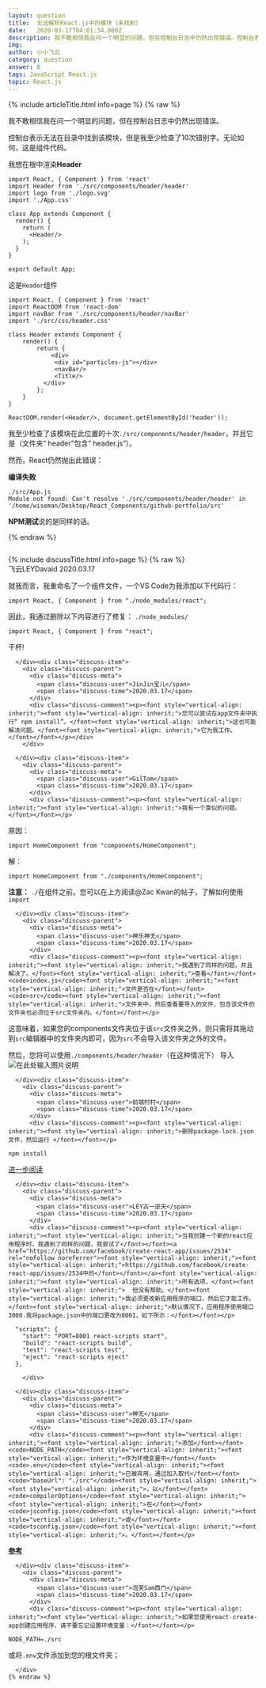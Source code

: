 ```yaml
---
layout: question
title:  无法解析React.js中的模块（未找到）
date:   2020-03-17T04:01:34.000Z
description: 我不敢相信我在问一个明显的问题，但在控制台日志中仍然出现错误。控制台表示无法在目录中找到该模块，但是我至少检查了10次错别字。无论如何，这是组件代码。...
img: 
author: 小小飞云
category: question
answer: 8
tags: JavaScript React.js
topic: React.js
---
```

<div class="article-root">
  <div class="article">
    {% include articleTitle.html info=page %}
    {% raw %}
    <div class="article-content"><p><font style="vertical-align: inherit;"><font style="vertical-align: inherit;">我不敢相信我在问一个明显的问题，但在控制台日志中仍然出现错误。</font></font></p>

<p><font style="vertical-align: inherit;"><font style="vertical-align: inherit;">控制台表示无法在目录中找到该模块，但是我至少检查了10次错别字。</font><font style="vertical-align: inherit;">无论如何，这是组件代码。</font></font></p>

<p><font style="vertical-align: inherit;"><font style="vertical-align: inherit;">我想</font><font style="vertical-align: inherit;">在根中</font><font style="vertical-align: inherit;">渲染</font></font><strong><font style="vertical-align: inherit;"><font style="vertical-align: inherit;">Header</font></font></strong><font style="vertical-align: inherit;"></font></p>

<pre><code>import React, { Component } from 'react'<font></font>
import Header from './src/components/header/header'<font></font>
import logo from './logo.svg'<font></font>
import './App.css'<font></font>
<font></font>
class App extends Component {<font></font>
  render() {<font></font>
    return (<font></font>
      &lt;Header/&gt;<font></font>
    );<font></font>
  }<font></font>
}<font></font>
<font></font>
export default App;<font></font>
</code></pre>

<p><font style="vertical-align: inherit;"><font style="vertical-align: inherit;">这是</font></font><code>Header</code><font style="vertical-align: inherit;"><font style="vertical-align: inherit;">组件</font></font></p>

<pre><code>import React, { Component } from 'react'<font></font>
import ReactDOM from 'react-dom'<font></font>
import navBar from './src/components/header/navBar'<font></font>
import './src/css/header.css'<font></font>
<font></font>
class Header extends Component {<font></font>
    render() {<font></font>
        return {<font></font>
            &lt;div&gt;<font></font>
             &lt;div id="particles-js"&gt;&lt;/div&gt;<font></font>
             &lt;navBar/&gt;<font></font>
             &lt;Title/&gt;<font></font>
          &lt;/div&gt;<font></font>
        };<font></font>
    }<font></font>
}<font></font>
<font></font>
ReactDOM.render(&lt;Header/&gt;, document.getElementById('header'));<font></font>
</code></pre>

<p><font style="vertical-align: inherit;"><font style="vertical-align: inherit;">我至少检查了该模块在此位置的十次</font></font><code>./src/components/header/header</code><font style="vertical-align: inherit;"><font style="vertical-align: inherit;">，并且它是（文件夹“ header”包含“ header.js”）。</font></font></p>

<p><font style="vertical-align: inherit;"><font style="vertical-align: inherit;">然而，React仍然抛出此错误：</font></font></p>

<p><strong><font style="vertical-align: inherit;"><font style="vertical-align: inherit;">编译失败</font></font></strong></p>

<p><code>./src/App.js
Module not found: Can't resolve './src/components/header/header' in '/home/wiseman/Desktop/React_Components/github-portfolio/src'</code></p>

<p><strong><font style="vertical-align: inherit;"><font style="vertical-align: inherit;">NPM测试</font></font></strong><font style="vertical-align: inherit;"><font style="vertical-align: inherit;">说的是同样的话。</font></font></p></div>
    {% endraw %}
  </div>
  <p style="height: 0;width:0;overflow: hidden;"> 第1862篇《无法解析React.js中的模块（未找到）》来自Winter(https://github.com/aiyld/aiyld.github.io)的站点</p>
  <div class="discuss-wrapper">
    {% include discussTitle.html info=page %}
    {% raw %}
    <div class="discuss-item">
        <div class="discuss-parent">
          <div class="discuss-meta">
            <span class="discuss-user">飞云LEYDavaid</span>
            <span class="discuss-time">2020.03.17</span>
          </div>
          <div class="discuss-comment"><p><font style="vertical-align: inherit;"><font style="vertical-align: inherit;">就我而言，我重命名了一个组件文件，一个VS Code为我添加以下代码行： </font></font></p>

<pre><code>import React, { Component } from "./node_modules/react";
</code></pre>

<p><font style="vertical-align: inherit;"><font style="vertical-align: inherit;">因此，我通过删除以下内容进行了修复： </font></font><code>./node_modules/</code></p>

<pre><code>import React, { Component } from "react";
</code></pre>

<p><font style="vertical-align: inherit;"><font style="vertical-align: inherit;">干杯!</font></font></p></div>
        </div>
        
      </div><div class="discuss-item">
        <div class="discuss-parent">
          <div class="discuss-meta">
            <span class="discuss-user">JinJin宝儿</span>
            <span class="discuss-time">2020.03.17</span>
          </div>
          <div class="discuss-comment"><p><font style="vertical-align: inherit;"><font style="vertical-align: inherit;">您可以尝试在app文件夹中执行“ npm install”。</font><font style="vertical-align: inherit;">这也可能解决问题。</font><font style="vertical-align: inherit;">它为我工作。</font></font></p></div>
        </div>
        
      </div><div class="discuss-item">
        <div class="discuss-parent">
          <div class="discuss-meta">
            <span class="discuss-user">GilTom</span>
            <span class="discuss-time">2020.03.17</span>
          </div>
          <div class="discuss-comment"><p><font style="vertical-align: inherit;"><font style="vertical-align: inherit;">我有一个类似的问题。</font></font></p>

<p><font style="vertical-align: inherit;"><font style="vertical-align: inherit;">原因：</font></font></p>

<pre><code>import HomeComponent from "components/HomeComponent";
</code></pre>

<p><font style="vertical-align: inherit;"><font style="vertical-align: inherit;">解：</font></font></p>

<pre><code>import HomeComponent from "./components/HomeComponent";
</code></pre>

<p><strong><font style="vertical-align: inherit;"><font style="vertical-align: inherit;">注意：</font></font></strong> <code>./</code><font style="vertical-align: inherit;"><font style="vertical-align: inherit;">在组件之前。</font><font style="vertical-align: inherit;">您可以在上方阅读@Zac Kwan的帖子，了解如何使用</font></font><code>import</code></p></div>
        </div>
        
      </div><div class="discuss-item">
        <div class="discuss-parent">
          <div class="discuss-meta">
            <span class="discuss-user">神乐神无</span>
            <span class="discuss-time">2020.03.17</span>
          </div>
          <div class="discuss-comment"><p><font style="vertical-align: inherit;"><font style="vertical-align: inherit;">我遇到了同样的问题，并且解决了。</font><font style="vertical-align: inherit;">查看</font></font><code>index.js</code><font style="vertical-align: inherit;"><font style="vertical-align: inherit;">文件是否在</font></font><code>src</code><font style="vertical-align: inherit;"><font style="vertical-align: inherit;">文件夹中，然后查看要导入的文件，包含该文件的文件夹也必须位于src文件夹内。</font></font></p>

<p><font style="vertical-align: inherit;"><font style="vertical-align: inherit;">这意味着，如果您的components文件夹位于该</font></font><code>src</code><font style="vertical-align: inherit;"><font style="vertical-align: inherit;">文件</font><font style="vertical-align: inherit;">夹之外</font><font style="vertical-align: inherit;">，则只需将其拖动到</font></font><code>src</code><font style="vertical-align: inherit;"><font style="vertical-align: inherit;">编辑器中的文件夹</font><font style="vertical-align: inherit;">内即可，</font><font style="vertical-align: inherit;">因为</font></font><code>src</code><font style="vertical-align: inherit;"><font style="vertical-align: inherit;">不会导入</font><font style="vertical-align: inherit;">该文件</font><font style="vertical-align: inherit;">夹</font><font style="vertical-align: inherit;">之外的</font><font style="vertical-align: inherit;">文件。</font></font></p>

<p><font style="vertical-align: inherit;"><font style="vertical-align: inherit;">然后，您将可以使用</font></font><code>./components/header/header</code><font style="vertical-align: inherit;"><font style="vertical-align: inherit;">（在这种情况下）
 </font><font style="vertical-align: inherit;">导入</font></font><img src="https://i.stack.imgur.com/MkbFx.png" alt="在此处输入图片说明"> </p></div>
        </div>
        
      </div><div class="discuss-item">
        <div class="discuss-parent">
          <div class="discuss-meta">
            <span class="discuss-user">前端村村</span>
            <span class="discuss-time">2020.03.17</span>
          </div>
          <div class="discuss-comment"><p><font style="vertical-align: inherit;"><font style="vertical-align: inherit;">删除package-lock.json文件，然后运行 </font></font></p>

<pre><code>npm install
</code></pre>

<p><a href="https://github.com/ReactTraining/react-router/issues/6695" rel="nofollow noreferrer"><font style="vertical-align: inherit;"><font style="vertical-align: inherit;">进一步阅读</font></font></a></p></div>
        </div>
        
      </div><div class="discuss-item">
        <div class="discuss-parent">
          <div class="discuss-meta">
            <span class="discuss-user">LEY古一逆天</span>
            <span class="discuss-time">2020.03.17</span>
          </div>
          <div class="discuss-comment"><p><font style="vertical-align: inherit;"><font style="vertical-align: inherit;">当我创建一个新的react应用程序时，我遇到了同样的问题，我尝试了</font></font><a href="https://github.com/facebook/create-react-app/issues/2534" rel="nofollow noreferrer"><font style="vertical-align: inherit;"><font style="vertical-align: inherit;">https://github.com/facebook/create-react-app/issues/2534中的</font></font></a><font style="vertical-align: inherit;"><font style="vertical-align: inherit;">所有选项，</font><font style="vertical-align: inherit;">  但没有帮助。</font><font style="vertical-align: inherit;">我必须更改新应用程序的端口，然后它才能工作。</font><font style="vertical-align: inherit;">默认情况下，应用程序使用端口3000.我将package.json中的端口更改为8001，如下所示：</font></font></p>

<pre><code>  "scripts": {<font></font>
    "start": "PORT=8001 react-scripts start",<font></font>
    "build": "react-scripts build",<font></font>
    "test": "react-scripts test",<font></font>
    "eject": "react-scripts eject"<font></font>
  },<font></font>
</code></pre></div>
        </div>
        
      </div><div class="discuss-item">
        <div class="discuss-parent">
          <div class="discuss-meta">
            <span class="discuss-user">神无</span>
            <span class="discuss-time">2020.03.17</span>
          </div>
          <div class="discuss-comment"><p><font style="vertical-align: inherit;"><font style="vertical-align: inherit;">添加</font></font><code>NODE_PATH</code><font style="vertical-align: inherit;"><font style="vertical-align: inherit;">作为环境变量中</font></font><code>.env</code><font style="vertical-align: inherit;"><font style="vertical-align: inherit;">已被弃用，通过加入取代</font></font><code>"baseUrl": "./src"</code><font style="vertical-align: inherit;"><font style="vertical-align: inherit;">，以</font></font><code>compilerOptions</code><font style="vertical-align: inherit;"><font style="vertical-align: inherit;">在</font></font><code>jsconfig.json</code><font style="vertical-align: inherit;"><font style="vertical-align: inherit;">或</font></font><code>tsconfig.json</code><font style="vertical-align: inherit;"><font style="vertical-align: inherit;">。</font></font></p>

<p><strong><a href="https://github.com/facebook/create-react-app/pull/6656" rel="nofollow noreferrer"><font style="vertical-align: inherit;"><font style="vertical-align: inherit;">参考</font></font></a></strong></p></div>
        </div>
        
      </div><div class="discuss-item">
        <div class="discuss-parent">
          <div class="discuss-meta">
            <span class="discuss-user">泡芙Sam西门</span>
            <span class="discuss-time">2020.03.17</span>
          </div>
          <div class="discuss-comment"><p><font style="vertical-align: inherit;"><font style="vertical-align: inherit;">如果您使用react-create-app创建应用程序，请不要忘记设置环境变量：</font></font></p>

<pre><code>NODE_PATH=./src
</code></pre>

<p><font style="vertical-align: inherit;"><font style="vertical-align: inherit;">或将</font></font><code>.env</code><font style="vertical-align: inherit;"><font style="vertical-align: inherit;">文件</font><font style="vertical-align: inherit;">添加到</font><font style="vertical-align: inherit;">您的根文件夹；</font></font></p></div>
        </div>
        
      </div>
    {% endraw %}
  </div>
<div>
